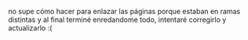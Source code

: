no supe cómo hacer para enlazar las páginas porque estaban en ramas distintas y al final terminé enredandome todo, intentaré corregirlo y actualizarlo :(
